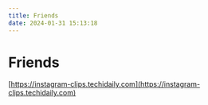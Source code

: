 ```yaml
---
title: Friends
date: 2024-01-31 15:13:18
---
```


# Friends

[https://instagram-clips.techidaily.com](https://instagram-clips.techidaily.com)